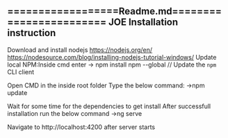 ==================Readme.md========================
JOE
Installation instruction
------------------------

Download and install nodejs
https://nodejs.org/en/
https://nodesource.com/blog/installing-nodejs-tutorial-windows/
Update local NPM:Inside cmd enter  ->   npm install npm --global // Update the `npm` CLI client


Open CMD in the inside root folder
Type the below command:
->npm update

Wait for some time for the dependencies to get install
After successfull installation run the below command
->ng serve

Navigate to http://localhost:4200 after server starts


